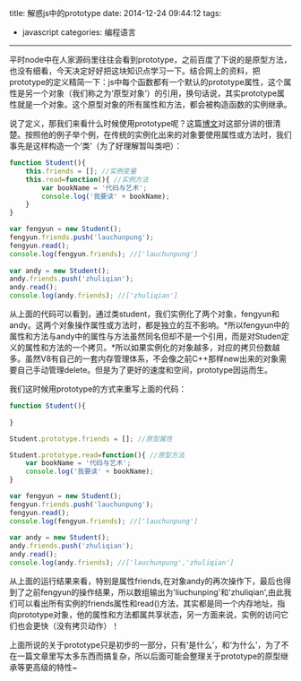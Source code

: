 title: 解惑js中的prototype
date: 2014-12-24 09:44:12
tags:
- javascript
categories: 编程语言
---
平时node中在人家源码里往往会看到prototype，之前百度了下说的是原型方法，也没有细看，今天决定好好把这块知识点学习一下。结合网上的资料，把prototype的定义精简一下：js中每个函数都有一个默认的prototype属性，这个属性是另一个对象（我们称之为‘原型对象’）的引用，换句话说，其实prototype属性就是一个对象。这个原型对象的所有属性和方法，都会被构造函数的实例继承。

说了定义，那我们来看什么时候使用prototype呢？这篇[博文](http://www.cnblogs.com/dolphinX/p/3286177.html "色拉油啊油")对这部分讲的很清楚。按照他的例子举个例，在传统的实例化出来的对象要使用属性或方法时，我们事先是这样构造一个‘类’（为了好理解暂叫类吧）：

```javascript
function Student(){
    this.friends = []; //实例变量
    this.read=function(){ //实例方法
	    var bookName = '代码与艺术';
        console.log('我要读' + bookName);
    }
}

var fengyun = new Student();
fengyun.friends.push('lauchunpung');
fengyun.read();
console.log(fengyun.friends); //['lauchunpung']
        
var andy = new Student();
andy.friends.push('zhuliqian');
andy.read();
console.log(andy.friends); //['zhuliqian']


```
<!-- more -->
从上面的代码可以看到，通过类student，我们实例化了两个对象，fengyun和andy。这两个对象操作属性或方法时，都是独立的互不影响。*所以fengyun中的属性和方法与andy中的属性与方法虽然同名但却不是一个引用，而是对Studen定义的属性和方法的一个拷贝。*所以如果实例化的对象越多，对应的拷贝份数越多。虽然V8有自己的一套内存管理体系，不会像之前C++那样new出来的对象需要自己手动管理delete。但是为了更好的速度和空间，prototype因运而生。

我们这时候用prototype的方式来重写上面的代码：

```javascript
function Student(){
	
}

Student.prototype.friends = []; //原型属性

Student.prototype.read=function(){ //原型方法
	var bookName = '代码与艺术';
	console.log('我要读' + bookName);
}

var fengyun = new Student();
fengyun.friends.push('lauchunpung');
fengyun.read();
console.log(fengyun.friends); //['lauchunpung']
        
var andy = new Student();
andy.friends.push('zhuliqian');
andy.read();
console.log(andy.friends); //['lauchunpung','zhuliqian']

```

从上面的运行结果来看，特别是属性friends,在对象andy的再次操作下，最后也得到了之前fengyun的操作结果，所以数组输出为'liuchunping'和'zhuliqian',由此我们可以看出所有实例的friends属性和read()方法，其实都是同一个内存地址，指向prototype对象，他的属性和方法都属共享状态，另一方面来说，实例的访问它们也会更快（没有拷贝动作）！

上面所说的关于prototype只是初步的一部分，只有‘是什么’，和‘为什么’，为了不在一篇文章里写太多东西而搞复杂，所以后面可能会整理关于prototype的原型继承等更高级的特性~



